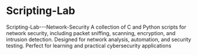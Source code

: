 # Scripting-Lab
Scripting-Lab---Network-Security A collection of C and Python scripts for network security, including packet sniffing, scanning, encryption, and intrusion detection. Designed for network analysis, automation, and security testing. Perfect for learning and practical cybersecurity applications
